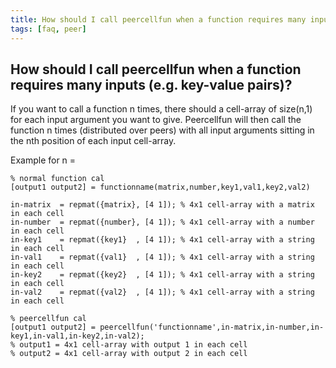 ```yaml
---
title: How should I call peercellfun when a function requires many inputs (e.g. key-value pairs)?
tags: [faq, peer]
---
```


## How should I call peercellfun when a function requires many inputs (e.g. key-value pairs)?

If you want to call a function n times, there should a cell-array of size(n,1) for each input argument you want to give. Peercellfun will then call the function n times (distributed over peers) with all input arguments sitting in the nth position of each input cell-array.

Example for n = 

	
	% normal function cal
	[output1 output2] = functionname(matrix,number,key1,val1,key2,val2)
	
	in-matrix  = repmat({matrix}, [4 1]); % 4x1 cell-array with a matrix in each cell
	in-number  = repmat({number}, [4 1]); % 4x1 cell-array with a number in each cell
	in-key1    = repmat({key1}  , [4 1]); % 4x1 cell-array with a string in each cell 
	in-val1    = repmat({val1}  , [4 1]); % 4x1 cell-array with a string in each cell
	in-key2    = repmat({key2}  , [4 1]); % 4x1 cell-array with a string in each cell
	in-val2    = repmat({val2}  , [4 1]); % 4x1 cell-array with a string in each cell
	
	% peercellfun cal
	[output1 output2] = peercellfun('functionname',in-matrix,in-number,in-key1,in-val1,in-key2,in-val2);
	% output1 = 4x1 cell-array with output 1 in each cell
	% output2 = 4x1 cell-array with output 2 in each cell

